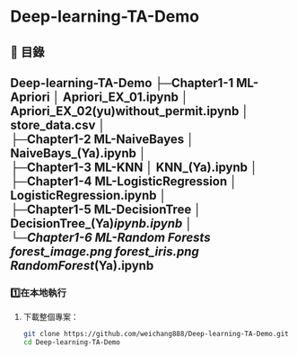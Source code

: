 # Deep-learning-TA-Demo


## 📂 目錄

Deep-learning-TA-Demo
├─Chapter1-1 ML-Apriori
│      Apriori_EX_01.ipynb
│      Apriori_EX_02(yu)without_permit.ipynb
│      store_data.csv
│      
├─Chapter1-2 ML-NaiveBayes
│      NaiveBays_(Ya).ipynb
│      
├─Chapter1-3 ML-KNN
│      KNN_(Ya).ipynb
│      
├─Chapter1-4 ML-LogisticRegression
│      LogisticRegression.ipynb
│      
├─Chapter1-5 ML-DecisionTree
│      DecisionTree_(Ya)_ipynb.ipynb
│      
└─Chapter1-6 ML-Random Forests
        forest_image.png
        forest_iris.png
        RandomForest_(Ya).ipynb
---

### **1️⃣在本地執行**
1. 下載整個專案：
   ```bash
   git clone https://github.com/weichang888/Deep-learning-TA-Demo.git
   cd Deep-learning-TA-Demo
